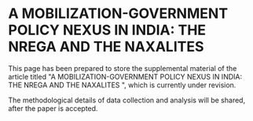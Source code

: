 # A MOBILIZATION-GOVERNMENT POLICY NEXUS IN INDIA: THE NREGA AND THE NAXALITES

This page has been prepared to store the supplemental material of the article titled "A MOBILIZATION-GOVERNMENT POLICY NEXUS IN INDIA: THE NREGA AND THE NAXALITES
", which is currently under revision.

The methodological details of data collection and analysis will be shared, after the paper is accepted.
